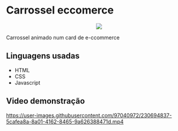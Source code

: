 # Carrossel eccomerce
<p align="center">
<img src="http://img.shields.io/static/v1?label=STATUS&message=%20CONCLUIDO&color=GREEN&style=for-the-badge"/>
</p>
Carrossel animado num card de e-ccommerce


## Linguagens usadas
- HTML
- CSS
- Javascript



## Video demonstração
https://user-images.githubusercontent.com/97040972/230694837-5cafea8a-8a01-4162-8465-9a626388471d.mp4

